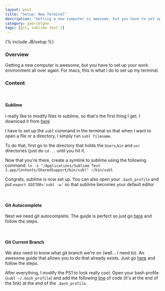 ```yaml
---
layout: post
title: "Setup: New Terminal"
description: "Getting a new computer is awesome, but you have to set up your work environment all over again. For macs, this is what I do to set up my terminal."
category: gabrielghe
tags: [git, sublime text 2]
---
```

{% include JB/setup %}

<!-- Overview -->
<h3>Overview</h3>

Getting a new computer is awesome, but you have to set up your work environment all over again. For macs, this is what I do to set up my terminal.

<!-- Content -->
<h3>Content</h3>

<br />

<!-- Sublime -->
<h4>Sublime</h4>

I really like to modify files in sublime, so that's the first thing I get. I download it from [here](http://www.sublimetext.com/2)

I have to set up the `subl` command in the terminal so that when I want to open a file or a directory, I simply run `subl filename`. 

To do that, first go to the directory that holds the `Users`,`bin` and `usr` directories (just do `cd ..` until you hit it. 

Now that you're there, create a symlink to sublime using the following command: `ln -s "/Applications/Sublime Text 2.app/Contents/SharedSupport/bin/subl" ~/bin/subl`

Congrats, sublime is now set up. You can also open your `.bash_profile` and put `export EDITOR='subl -w'` so that sublime becomes your default editor.

<br />

<!-- Git Autocomplete -->
<h4>Git Autocomplete</h4>

Next we need git autocomplete. The guide is perfect so just go [here](http://code-worrier.com/blog/autocomplete-git/) and follow the steps.

<br />

<!-- Git Current Branch -->
<h4>Git Current Branch</h4>

We also need to know what git branch we're on (well... I need to). An awesome guide that allows you to do that already exists. Just go [here](http://code-worrier.com/blog/git-branch-in-bash-prompt/) and follow the steps.

After everything, I modify the PS1 to look really cool. Open your bash profile (`subl ~/.bash_profile`) and add the following [line](https://github.com/GabrielGhe/NodePractice) of code (it's at the end of the link) at the end of the `.bash_profile`.

